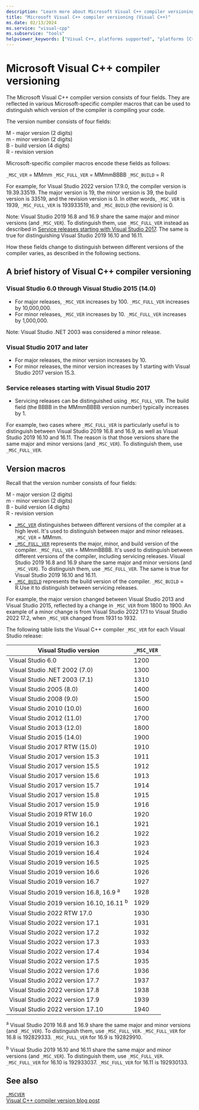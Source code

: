 ```yaml
---
description: "Learn more about Microsoft Visual C++ compiler versioning."
title: "Microsoft Visual C++ compiler versioning (Visual C++)"
ms.date: 02/13/2024
ms.service: "visual-cpp"
ms.subservice: "tools"
helpviewer_keywords: ["Visual C++, platforms supported", "platforms [C++]"]
---
```

# Microsoft Visual C++ compiler versioning

The Microsoft Visual C++ compiler version consists of four fields. They are reflected in various Microsoft-specific compiler macros that can be used to distinguish which version of the compiler is compiling your code.

The version number consists of four fields:

M - major version (2 digits)\
m - minor version (2 digits)\
B - build version (4 digits)\
R - revision version

Microsoft-specific compiler macros encode these fields as follows:

`_MSC_VER` = MMmm
`_MSC_FULL_VER` = MMmmBBBB
`_MSC_BUILD` = R

For example, for Visual Studio 2022 version 17.9.0, the compiler version is 19.39.33519. The major version is 19, the minor version is 39, the build version is 33519, and the revision version is 0. In other words, `_MSC_VER` is 1939, `_MSC_FULL_VER` is 193933519, and `_MSC_BUILD` (the revision) is 0.

Note: Visual Studio 2019 16.8 and 16.9 share the same major and minor versions (and `_MSC_VER`). To distinguish them, use `_MSC_FULL_VER` instead as described in [Service releases starting with Visual Studio 2017](#service-releases-starting-with-visual-studio-2017). The same is true for distinguishing Visual Studio 2019 16.10 and 16.11.

How these fields change to distinguish between different versions of the compiler varies, as described in the following sections.

## A brief history of Visual C++ compiler versioning

### Visual Studio 6.0 through Visual Studio 2015 (14.0)

- For major releases, `_MSC_VER` increases by 100. `_MSC_FULL_VER` increases by 10,000,000.
- For minor releases, `_MSC_VER` increases by 10. `_MSC_FULL_VER` increases by 1,000,000.

Note: Visual Studio .NET 2003 was considered a minor release.

### Visual Studio 2017 and later

- For major releases, the minor version increases by 10.
- For minor releases, the minor version increases by 1 starting with Visual Studio 2017 version 15.3.

### Service releases starting with Visual Studio 2017

- Servicing releases can be distinguished using `_MSC_FULL_VER`. The build field (the BBBB in the MMmmBBBB version number) typically increases by 1.

For example, two cases where `_MSC_FULL_VER` is particularly useful is to distinguish between Visual Studio 2019 16.8 and 16.9, as well as Visual Studio 2019 16.10 and 16.11. The reason is that those versions share the same major and minor versions (and `_MSC_VER`). To distinguish them, use `_MSC_FULL_VER`.

## Version macros

Recall that the version number consists of four fields:

M - major version (2 digits)\
m - minor version (2 digits)\
B - build version (4 digits)\
R - revision version

- [`_MSC_VER`](../preprocessor/predefined-macros.md) distinguishes between different versions of the compiler at a high level. It's used to distinguish between major and minor releases. `_MSC_VER` = MMmm.
- [`_MSC_FULL_VER`](../preprocessor/predefined-macros.md) represents the major, minor, and build version of the compiler. `_MSC_FULL_VER` = MMmmBBBB. It's used to distinguish between different versions of the compiler, including servicing releases. Visual Studio 2019 16.8 and 16.9 share the same major and minor versions (and `_MSC_VER`). To distinguish them, use `_MSC_FULL_VER`. The same is true for Visual Studio 2019 16.10 and 16.11.
- [`_MSC_BUILD`](../preprocessor/predefined-macros.md) represents the build version of the compiler. `_MSC_BUILD` = R.Use it to distinguish between servicing releases.

For example, the major version changed between Visual Studio 2013 and Visual Studio 2015, reflected by a change in `_MSC_VER` from 1800 to 1900. An example of a minor change is from Visual Studio 2022 17.1 to Visual Studio 2022 17.2, when `_MSC_VER` changed from 1931 to 1932.

The following table lists the Visual C++ compiler `_MSC_VER` for each Visual Studio release:

| Visual Studio version | `_MSC_VER` |
|--|--|
| Visual Studio 6.0 | 1200 |
| Visual Studio .NET 2002 (7.0) | 1300 |
| Visual Studio .NET 2003 (7.1) | 1310 |
| Visual Studio 2005 (8.0) | 1400 |
| Visual Studio 2008 (9.0) | 1500 |
| Visual Studio 2010 (10.0) | 1600 |
| Visual Studio 2012 (11.0) | 1700 |
| Visual Studio 2013 (12.0) | 1800 |
| Visual Studio 2015 (14.0) | 1900 |
| Visual Studio 2017 RTW (15.0) | 1910 |
| Visual Studio 2017 version 15.3 | 1911 |
| Visual Studio 2017 version 15.5 | 1912 |
| Visual Studio 2017 version 15.6 | 1913 |
| Visual Studio 2017 version 15.7 | 1914 |
| Visual Studio 2017 version 15.8 | 1915 |
| Visual Studio 2017 version 15.9 | 1916 |
| Visual Studio 2019 RTW 16.0 | 1920 |
| Visual Studio 2019 version 16.1 | 1921 |
| Visual Studio 2019 version 16.2 | 1922 |
| Visual Studio 2019 version 16.3 | 1923 |
| Visual Studio 2019 version 16.4 | 1924 |
| Visual Studio 2019 version 16.5 | 1925 |
| Visual Studio 2019 version 16.6 | 1926 |
| Visual Studio 2019 version 16.7 | 1927 |
| Visual Studio 2019 version 16.8, 16.9 <sup>a</sup> | 1928 |
| Visual Studio 2019 version 16.10, 16.11 <sup>b</sup> | 1929 |
| Visual Studio 2022 RTW 17.0 | 1930 |
| Visual Studio 2022 version 17.1 | 1931 |
| Visual Studio 2022 version 17.2 | 1932 |
| Visual Studio 2022 version 17.3 | 1933 |
| Visual Studio 2022 version 17.4 | 1934 |
| Visual Studio 2022 version 17.5 | 1935 |
| Visual Studio 2022 version 17.6 | 1936 |
| Visual Studio 2022 version 17.7 | 1937 |
| Visual Studio 2022 version 17.8 | 1938 |
| Visual Studio 2022 version 17.9 | 1939 |
| Visual Studio 2022 version 17.10 | 1940 |

<sup>a</sup> Visual Studio 2019 16.8 and 16.9 share the same major and minor versions (and `_MSC_VER`). To distinguish them, use `_MSC_FULL_VER`. `_MSC_FULL_VER` for 16.8 is 192829333. `_MSC_FULL_VER` for 16.9 is 192829910.

<sup>b</sup> Visual Studio 2019 16.10 and 16.11 share the same major and minor versions (and `_MSC_VER`). To distinguish them, use `_MSC_FULL_VER`. `_MSC_FULL_VER` for 16.10 is 192933037. `_MSC_FULL_VER` for 16.11 is 192930133.

## See also

[`_MSCVER`](../preprocessor/predefined-macros.md)\
[Visual C++ compiler version blog post](https://devblogs.microsoft.com/cppblog/visual-c-compiler-version/)